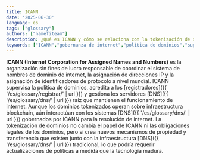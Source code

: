 ```yaml
---
title: ICANN
date: '2025-06-30'
language: es
tags: ["glossary"]
authors: ["namefiteam"]
description: ¿Qué es ICANN y cómo se relaciona con la tokenización de dominios?
keywords: ["ICANN","gobernanza de internet","política de dominios","supervisión de DNS","regulación de dominios"]
---
```



**ICANN (Internet Corporation for Assigned Names and Numbers)** es la organización sin fines de lucro responsable de coordinar el sistema de nombres de dominio de internet, la asignación de direcciones IP y la asignación de identificadores de protocolo a nivel mundial. ICANN supervisa la política de dominios, acredita a los [registradores]({{ '/es/glossary/registrar/' | url }}) y gestiona los servidores [DNS]({{ '/es/glossary/dns/' | url }}) raíz que mantienen el funcionamiento de internet. Aunque los dominios tokenizados operan sobre infraestructura blockchain, aún interactúan con los sistemas [DNS]({{ '/es/glossary/dns/' | url }}) gobernados por ICANN para la resolución de internet. La tokenización de dominios no cambia el papel de ICANN ni las obligaciones legales de los dominios, pero sí crea nuevos mecanismos de propiedad y transferencia que existen junto con la infraestructura [DNS]({{ '/es/glossary/dns/' | url }}) tradicional, lo que podría requerir actualizaciones de políticas a medida que la tecnología madura.